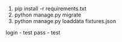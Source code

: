 1. pip install -r requirements.txt
2. python manage.py migrate
3. python manage.py loaddata fixtures.json

login - test
pass - test

